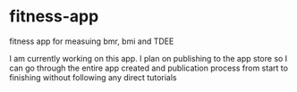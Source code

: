 # fitness-app
fitness app for measuing bmr, bmi and TDEE

I am currently working on this app. I plan on publishing to the app store so I can go through the entire app created and publication process from start to finishing without following any direct tutorials
